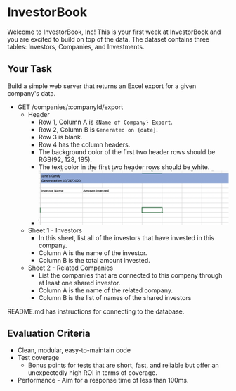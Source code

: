 # InvestorBook

Welcome to InvestorBook, Inc! This is your first week at InvestorBook and you
are excited to build on top of the data. The dataset contains three tables:
Investors, Companies, and Investments.

## Your Task

Build a simple web server that returns an Excel export for a given company's
data.

- GET /companies/:companyId/export
  - Header
    - Row 1, Column A is `{Name of Company} Export`.
    - Row 2, Column B is `Generated on {date}`.
    - Row 3 is blank.
    - Row 4 has the column headers.
    - The background color of the first two header rows should be RGB(92, 128,
      185).
    - The text color in the first two header rows should be white.
    - ![Example](header-screenshot.png "Example")
  - Sheet 1 - Investors
    - In this sheet, list all of the investors that have invested in this
      company.
    - Column A is the name of the investor.
    - Column B is the total amount invested.
  - Sheet 2 - Related Companies
    - List the companies that are connected to this company through at least one
      shared investor.
    - Column A is the name of the related company.
    - Column B is the list of names of the shared investors

README.md has instructions for connecting to the database.

## Evaluation Criteria

- Clean, modular, easy-to-maintain code
- Test coverage
  - Bonus points for tests that are short, fast, and reliable but offer an
    unexpectedly high ROI in terms of coverage.
- Performance - Aim for a response time of less than 100ms.
